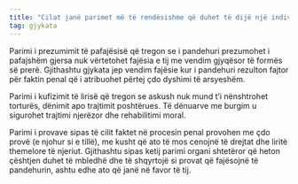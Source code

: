 ```yaml
---
title: "Cilat janë parimet më të rendësishme që duhet të dijë një individ që është pale e procesit gjyqësor?"
tag: gjykata
---
```


Parimi i prezumimit të pafajësisë që tregon se i pandehuri prezumohet i pafajshëm gjersa nuk vërtetohet fajësia e tij me vendim gjyqësor të formës së prerë. Gjithashtu gjykata jep vendim fajësie kur i pandehuri rezulton fajtor për faktin penal që i atribuohet përtej çdo dyshimi të arsyeshëm.

Parimi i kufizimit të lirisë që tregon se askush nuk mund t’i nënshtrohet torturës, dënimit apo trajtimit poshtërues. Të dënuarve me burgim u sigurohet trajtimi njerëzor dhe rehabilitimi moral.

Parimi i provave sipas të cilit faktet në procesin penal provohen me çdo provë (e njohur si e tillë), me kusht që ato të mos cenojnë të drejtat dhe liritë themelore të njeriut. Gjithashtu sipas ketij parimi organi shtetëror që heton çështjen duhet të mbledhë dhe të shqyrtojë si provat që fajësojnë të pandehurin, ashtu edhe ato që janë në favor të tij.
